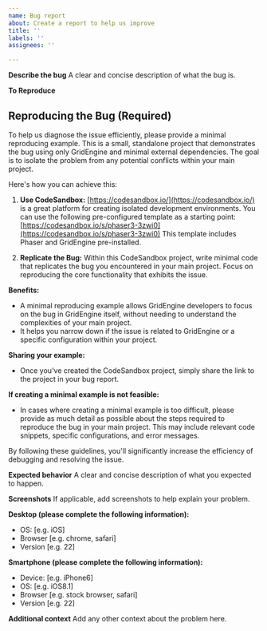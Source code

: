 ```yaml
---
name: Bug report
about: Create a report to help us improve
title: ''
labels: ''
assignees: ''

---
```


**Describe the bug**
A clear and concise description of what the bug is.

**To Reproduce**
## Reproducing the Bug (Required)

To help us diagnose the issue efficiently, please provide a minimal reproducing example. This is a small, standalone project that demonstrates the bug using only GridEngine and minimal external dependencies. The goal is to isolate the problem from any potential conflicts within your main project.

Here's how you can achieve this:

1. **Use CodeSandbox:**  [https://codesandbox.io/](https://codesandbox.io/) is a great platform for creating isolated development environments. You can use the following pre-configured template as a starting point: [https://codesandbox.io/s/phaser3-3zwi0](https://codesandbox.io/s/phaser3-3zwi0) This template includes Phaser and GridEngine pre-installed.

2. **Replicate the Bug:**  Within this CodeSandbox project, write minimal code that replicates the bug you encountered in your main project. Focus on reproducing the core functionality that exhibits the issue.

**Benefits:**

* A minimal reproducing example allows GridEngine developers to focus on the bug in GridEngine itself, without needing to understand the complexities of your main project.
* It helps you narrow down if the issue is related to GridEngine or a specific configuration within your project.

**Sharing your example:**

* Once you've created the CodeSandbox project, simply share the link to the project in your bug report. 

**If creating a minimal example is not feasible:**

* In cases where creating a minimal example is too difficult, please provide as much detail as possible about the steps required to reproduce the bug in your main project. This may include relevant code snippets, specific configurations, and error messages.

By following these guidelines, you'll significantly increase the efficiency of debugging and resolving the issue.

**Expected behavior**
A clear and concise description of what you expected to happen.

**Screenshots**
If applicable, add screenshots to help explain your problem.

**Desktop (please complete the following information):**
 - OS: [e.g. iOS]
 - Browser [e.g. chrome, safari]
 - Version [e.g. 22]

**Smartphone (please complete the following information):**
 - Device: [e.g. iPhone6]
 - OS: [e.g. iOS8.1]
 - Browser [e.g. stock browser, safari]
 - Version [e.g. 22]

**Additional context**
Add any other context about the problem here.
